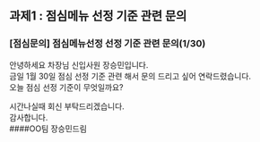 ## 과제1 : 점심메뉴 선정 기준 관련 문의

### [점심문의] 점심메뉴선정 선정 기준 관련 문의(1/30)

안녕하세요 차장님 신입사원 장승민입니다.<br/>
금일 1월 30일 점심 선정 기준 관련 해서 문의 드리고 싶어 연락드렸습니다.<br/>
오늘 점심 선정 기준이 무엇일까요?<br/>

시간나실때 회신 부탁드리겠습니다.<br/>
감사합니다.<br/>
####OO팀 장승민드림
